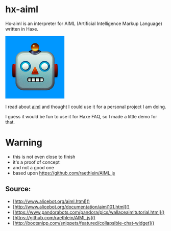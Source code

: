 # hx-aiml
Hx-aiml is an interpreter for AIML (Artificial Intelligence Markup Language) written in Haxe.

![](icon.png)

I read about [aiml](http://www.alicebot.org/aiml.html) and thought I could use it for a personal project I am doing.

I guess it would be fun to use it for Haxe FAQ, so I made a little demo for that.

# Warning

- this is not even close to finish
- it's a proof of concept
- and not a good one
- based upon <https://github.com/raethlein/AIML.js>


## Source:

- [http://www.alicebot.org/aiml.html]()
- [http://www.alicebot.org/documentation/aiml101.html]()
- [https://www.pandorabots.com/pandora/pics/wallaceaimltutorial.html]()
- [https://github.com/raethlein/AIML.js]()
- [http://bootsnipp.com/snippets/featured/collapsible-chat-widget]()
